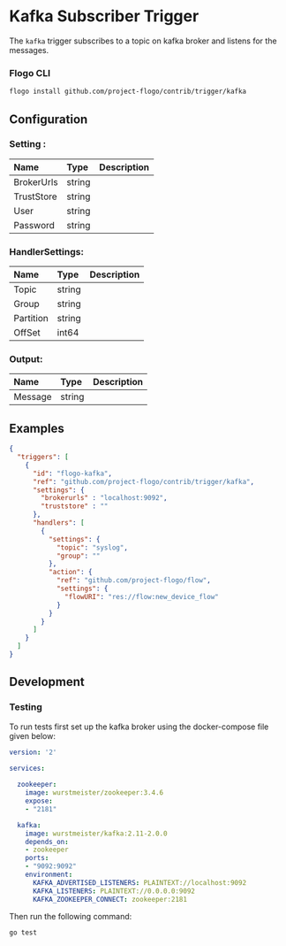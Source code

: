 # Kafka Subscriber Trigger

The `kafka` trigger subscribes to a topic on kafka broker and listens for the messages.

### Flogo CLI
```bash
flogo install github.com/project-flogo/contrib/trigger/kafka
```

## Configuration

### Setting :

| Name       | Type   | Description
|:---        | :---   | :---     
| BrokerUrls | string |   |
| TrustStore | string |   |
| User       | string |   |
| Password   | string |   |

### HandlerSettings:

| Name       | Type   | Description
|:---        | :---   | :---   
| Topic      | string |   |
| Group      | string |   |
| Partition  | string |   |
| OffSet     | int64  |   |

### Output:

| Name         | Type     | Description
|:---          | :---     | :---   
| Message      | string   |  |


## Examples

```json
{
  "triggers": [
    {
      "id": "flogo-kafka",
      "ref": "github.com/project-flogo/contrib/trigger/kafka",
      "settings": {
        "brokerurls" : "localhost:9092",
        "truststore" : "" 
      },
      "handlers": [
        {
          "settings": {
            "topic": "syslog",
            "group": ""
          },
          "action": {
            "ref": "github.com/project-flogo/flow",
            "settings": {
              "flowURI": "res://flow:new_device_flow"
            }
          }
        }
      ]
    }
  ]
}
```
 
## Development

### Testing

To run tests first set up the kafka broker using the docker-compose file given below:

```yaml
version: '2'
  
services:

  zookeeper:
    image: wurstmeister/zookeeper:3.4.6
    expose:
    - "2181"

  kafka:
    image: wurstmeister/kafka:2.11-2.0.0
    depends_on:
    - zookeeper
    ports:
    - "9092:9092"
    environment:
      KAFKA_ADVERTISED_LISTENERS: PLAINTEXT://localhost:9092
      KAFKA_LISTENERS: PLAINTEXT://0.0.0.0:9092
      KAFKA_ZOOKEEPER_CONNECT: zookeeper:2181
```

Then run the following command: 

```bash
go test 
```